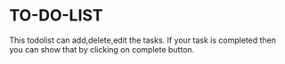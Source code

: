 # TO-DO-LIST
This todolist can add,delete,edit the tasks.
If your task is completed then you can show that by clicking on complete button.
